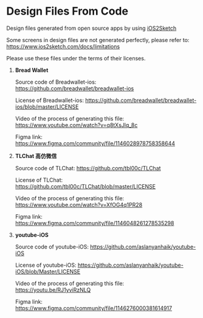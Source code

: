 # Design Files From Code

Design files generated from open source apps by using [iOS2Sketch](https://www.ios2sketch.com)

Some screens in design files are not generated perfectly, please refer to: https://www.ios2sketch.com/docs/limitations

Please use these files under the terms of their licenses.

1. **Bread Wallet**

    Source code of Breadwallet-ios:  https://github.com/breadwallet/breadwallet-ios

    License of Breadwallet-ios:  https://github.com/breadwallet/breadwallet-ios/blob/master/LICENSE
    
    Video of the process of generating this file: https://www.youtube.com/watch?v=q8tXsJlq_8c
    
    Figma link: https://www.figma.com/community/file/1146028978758358644
    
2. **TLChat 高仿微信**
 
   Source code of TLChat: https://github.com/tbl00c/TLChat
    
   License of TLChat: https://github.com/tbl00c/TLChat/blob/master/LICENSE
   
   Video of the process of generating this file: https://www.youtube.com/watch?v=XfOG4q1PR28
   
   Figma link: https://www.figma.com/community/file/1146048261278535298
   
3. **youtube-iOS**
    
    Source code of youtube-iOS: https://github.com/aslanyanhaik/youtube-iOS
    
    License of youtube-iOS: https://github.com/aslanyanhaik/youtube-iOS/blob/Master/LICENSE
    
    Video of the process of generating this file: https://youtu.be/RJ1yviRzNLQ
    
    Figma link: https://www.figma.com/community/file/1146276000381614917
  
